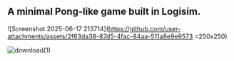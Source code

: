 ## A minimal Pong-like game built in Logisim.

![Screenshot 2025-06-17 213714](https://github.com/user-attachments/assets/2f63da38-87d5-4fac-84aa-511a8e9e9573 =250x250)

![download(1)](https://github.com/user-attachments/assets/e3fb87cc-0050-4de5-a07a-2b943eb57471)

